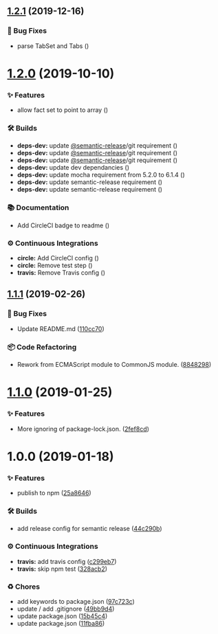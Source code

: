 ## [1.2.1](https://github.com/wmfs/cardscript-vue-sdk/compare/v1.2.0...v1.2.1) (2019-12-16)


### 🐛 Bug Fixes

* parse TabSet and Tabs ([](https://github.com/wmfs/cardscript-vue-sdk/commit/1331f3f))

# [1.2.0](https://github.com/wmfs/cardscript-vue-sdk/compare/v1.1.1...v1.2.0) (2019-10-10)


### ✨ Features

* allow fact set to point to array ([](https://github.com/wmfs/cardscript-vue-sdk/commit/1462be6))


### 🛠 Builds

* **deps-dev:** update [@semantic-release](https://github.com/semantic-release)/git requirement ([](https://github.com/wmfs/cardscript-vue-sdk/commit/1d7209e))
* **deps-dev:** update [@semantic-release](https://github.com/semantic-release)/git requirement ([](https://github.com/wmfs/cardscript-vue-sdk/commit/d8a4afa))
* **deps-dev:** update [@semantic-release](https://github.com/semantic-release)/git requirement ([](https://github.com/wmfs/cardscript-vue-sdk/commit/8aced4a))
* **deps-dev:** update dev dependancies ([](https://github.com/wmfs/cardscript-vue-sdk/commit/fa008bd))
* **deps-dev:** update mocha requirement from 5.2.0 to 6.1.4 ([](https://github.com/wmfs/cardscript-vue-sdk/commit/5a3e3ee))
* **deps-dev:** update semantic-release requirement ([](https://github.com/wmfs/cardscript-vue-sdk/commit/e2a41b5))
* **deps-dev:** update semantic-release requirement ([](https://github.com/wmfs/cardscript-vue-sdk/commit/8d2d3ab))


### 📚 Documentation

* Add CircleCI badge to readme ([](https://github.com/wmfs/cardscript-vue-sdk/commit/a9a4e0f))


### ⚙️ Continuous Integrations

* **circle:** Add CircleCI config ([](https://github.com/wmfs/cardscript-vue-sdk/commit/6898820))
* **circle:** Remove test step ([](https://github.com/wmfs/cardscript-vue-sdk/commit/9be3e21))
* **travis:** Remove Travis config ([](https://github.com/wmfs/cardscript-vue-sdk/commit/326cb5a))

## [1.1.1](https://github.com/wmfs/cardscript-vue-sdk/compare/v1.1.0...v1.1.1) (2019-02-26)


### 🐛 Bug Fixes

* Update README.md ([110cc70](https://github.com/wmfs/cardscript-vue-sdk/commit/110cc70))


### 📦 Code Refactoring

* Rework from ECMAScript module to CommonJS module. ([8848298](https://github.com/wmfs/cardscript-vue-sdk/commit/8848298))

# [1.1.0](https://github.com/wmfs/cardscript-vue-sdk/compare/v1.0.0...v1.1.0) (2019-01-25)


### ✨ Features

* More ignoring of package-lock.json. ([2fef8cd](https://github.com/wmfs/cardscript-vue-sdk/commit/2fef8cd))

# 1.0.0 (2019-01-18)


### ✨ Features

* publish to npm ([25a8646](https://github.com/wmfs/cardscript-vue-sdk/commit/25a8646))


### 🛠 Builds

* add release config for semantic release ([44c290b](https://github.com/wmfs/cardscript-vue-sdk/commit/44c290b))


### ⚙️ Continuous Integrations

* **travis:** add travis config ([c299eb7](https://github.com/wmfs/cardscript-vue-sdk/commit/c299eb7))
* **travis:** skip npm test ([328acb2](https://github.com/wmfs/cardscript-vue-sdk/commit/328acb2))


### ♻️ Chores

* add keywords to package.json ([97c723c](https://github.com/wmfs/cardscript-vue-sdk/commit/97c723c))
* update / add .gitignore ([49bb9d4](https://github.com/wmfs/cardscript-vue-sdk/commit/49bb9d4))
* update package.json ([15b45c4](https://github.com/wmfs/cardscript-vue-sdk/commit/15b45c4))
* update package.json ([11fba86](https://github.com/wmfs/cardscript-vue-sdk/commit/11fba86))

